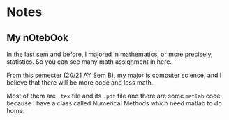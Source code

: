 # Notes
 
## My nOtebOok

In the last sem and before, I majored in mathematics, or more precisely, statistics. So you can see many math assignment in here.

From this semester (20/21 AY Sem B), my major is computer science, and I believe that there will be more code and less math.

Most of them are `.tex` file and its `.pdf` file and there are some `matlab` code because I have a class called Numerical Methods which need matlab to do home.
